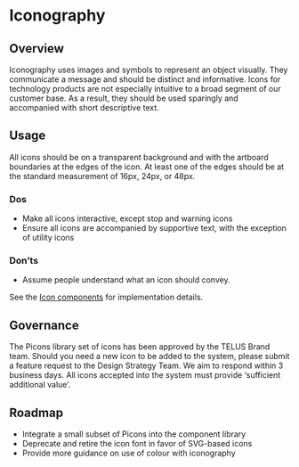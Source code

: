 # Iconography

## Overview

Iconography uses images and symbols to represent an object visually. They communicate a message and should be distinct and 
informative. Icons for technology products are not especially intuitive to a broad segment of our customer base. As a result, 
they should be used sparingly and accompanied with short descriptive text.

## Usage

All icons should be on a transparent background and with the artboard boundaries at the edges of the icon. At least one 
of the edges should be at the standard measurement of 16px, 24px, or 48px. 

### Dos

* Make all icons interactive, except stop and warning icons
* Ensure all icons are accompanied by supportive text, with the exception of utility icons

### Don’ts

* Assume people understand what an icon should convey.

See the [Icon components](ref:///components/index.html#icons) for implementation details.


## Governance

The Picons library set of icons has been approved by the TELUS Brand team. Should you need a new icon to be added to the 
system, please submit a feature request to the Design Strategy Team. We aim to respond within 3 business days. All icons 
accepted into the system must provide ‘sufficient additional value’.


## Roadmap

* Integrate a small subset of Picons into the component library
* Deprecate and retire the icon font in favor of SVG-based icons
* Provide more guidance on use of colour with iconography
